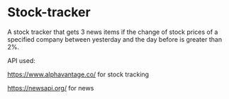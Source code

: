 # Stock-tracker
A stock tracker that gets 3 news items if the change of stock prices of a specified company between yesterday and the day before is greater than 2%.

API used:

https://www.alphavantage.co/ for stock tracking

https://newsapi.org/ for news
